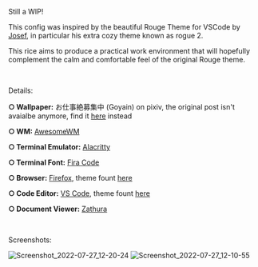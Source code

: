 Still a WIP!

This config was inspired by the beautiful Rouge Theme for VSCode by [Josef](https://github.com/josefaidt), in particular his extra cozy theme known as rogue 2.

This rice aims to produce a practical work environment that will hopefully complement the calm and comfortable feel of the original Rouge theme. 

⠀


Details:

<strong>○ Wallpaper:</strong> お仕事絶募集中 (Goyain) on pixiv, the original post isn't avaialbe anymore, find it [here](https://danbooru.donmai.us/posts/3944527?q=goyain+exusiai_%28arknights%29+) instead

<strong>○ WM:</strong> [AwesomeWM](https://awesomewm.org/)

<strong>○ Terminal Emulator:</strong> [Alacritty](https://github.com/alacritty/alacritty)

<strong>○ Terminal Font:</strong> [Fira Code](https://github.com/tonsky/FiraCode)

<strong>○ Browser:</strong> [Firefox](https://www.mozilla.org/en-US/firefox/new/), theme fount [here](https://addons.mozilla.org/en-US/firefox/addon/new-rouge-theme/)

<strong>○ Code Editor:</strong> [VS Code](https://code.visualstudio.com/), theme fount [here](https://github.com/josefaidt/rouge-theme)

<strong>○ Document Viewer:</strong> [Zathura](https://pwmt.org/projects/zathura/)

    
⠀


Screenshots:


![Screenshot_2022-07-27_12-20-24](https://user-images.githubusercontent.com/98629277/181357944-fe528070-7d1e-4fce-beb6-c17b7eb61d1e.png)
![Screenshot_2022-07-27_12-10-55](https://user-images.githubusercontent.com/98629277/181357965-1035a73c-53e0-4118-b38a-06b5188eae95.png)
